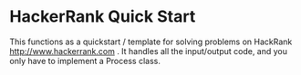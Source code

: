 # HackerRank Quick Start

This functions as a quickstart / template for solving problems on HackRank
http://www.hackerrank.com . It handles all the input/output code, and
you only have to implement a Process class.
